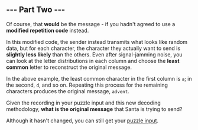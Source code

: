 ## --- Part Two ---

Of course, that **would** be the message - if you hadn't agreed to use a
**modified repetition code** instead.

In this modified code, the sender instead transmits what looks like random
data, but for each character, the character they actually want to send is
**slightly less likely** than the others. Even after signal-jamming noise, you
can look at the letter distributions in each column and choose the **least
common** letter to reconstruct the original message.

In the above example, the least common character in the first column is `a`; in
the second, `d`, and so on. Repeating this process for the remaining characters
produces the original message, `advent`.

Given the recording in your puzzle input and this new decoding methodology,
**what is the original message** that Santa is trying to send?

Although it hasn't changed, you can still get your [puzzle input](input.txt).
